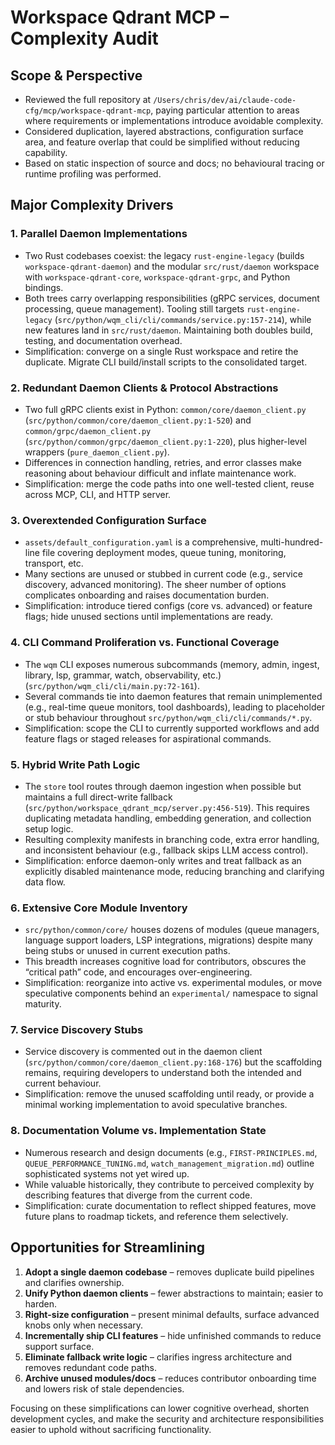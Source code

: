 # Workspace Qdrant MCP – Complexity Audit

## Scope & Perspective

- Reviewed the full repository at `/Users/chris/dev/ai/claude-code-cfg/mcp/workspace-qdrant-mcp`, paying particular attention to areas where requirements or implementations introduce avoidable complexity.
- Considered duplication, layered abstractions, configuration surface area, and feature overlap that could be simplified without reducing capability.
- Based on static inspection of source and docs; no behavioural tracing or runtime profiling was performed.

## Major Complexity Drivers

### 1. Parallel Daemon Implementations

- Two Rust codebases coexist: the legacy `rust-engine-legacy` (builds `workspace-qdrant-daemon`) and the modular `src/rust/daemon` workspace with `workspace-qdrant-core`, `workspace-qdrant-grpc`, and Python bindings.
- Both trees carry overlapping responsibilities (gRPC services, document processing, queue management). Tooling still targets `rust-engine-legacy` (`src/python/wqm_cli/cli/commands/service.py:157-214`), while new features land in `src/rust/daemon`. Maintaining both doubles build, testing, and documentation overhead.
- Simplification: converge on a single Rust workspace and retire the duplicate. Migrate CLI build/install scripts to the consolidated target.

### 2. Redundant Daemon Clients & Protocol Abstractions

- Two full gRPC clients exist in Python: `common/core/daemon_client.py` (`src/python/common/core/daemon_client.py:1-520`) and `common/grpc/daemon_client.py` (`src/python/common/grpc/daemon_client.py:1-220`), plus higher-level wrappers (`pure_daemon_client.py`).
- Differences in connection handling, retries, and error classes make reasoning about behaviour difficult and inflate maintenance work.
- Simplification: merge the code paths into one well-tested client, reuse across MCP, CLI, and HTTP server.

### 3. Overextended Configuration Surface

- `assets/default_configuration.yaml` is a comprehensive, multi-hundred-line file covering deployment modes, queue tuning, monitoring, transport, etc.
- Many sections are unused or stubbed in current code (e.g., service discovery, advanced monitoring). The sheer number of options complicates onboarding and raises documentation burden.
- Simplification: introduce tiered configs (core vs. advanced) or feature flags; hide unused sections until implementations are ready.

### 4. CLI Command Proliferation vs. Functional Coverage

- The `wqm` CLI exposes numerous subcommands (memory, admin, ingest, library, lsp, grammar, watch, observability, etc.) (`src/python/wqm_cli/cli/main.py:72-161`).
- Several commands tie into daemon features that remain unimplemented (e.g., real-time queue monitors, tool dashboards), leading to placeholder or stub behaviour throughout `src/python/wqm_cli/cli/commands/*.py`.
- Simplification: scope the CLI to currently supported workflows and add feature flags or staged releases for aspirational commands.

### 5. Hybrid Write Path Logic

- The `store` tool routes through daemon ingestion when possible but maintains a full direct-write fallback (`src/python/workspace_qdrant_mcp/server.py:456-519`). This requires duplicating metadata handling, embedding generation, and collection setup logic.
- Resulting complexity manifests in branching code, extra error handling, and inconsistent behaviour (e.g., fallback skips LLM access control).
- Simplification: enforce daemon-only writes and treat fallback as an explicitly disabled maintenance mode, reducing branching and clarifying data flow.

### 6. Extensive Core Module Inventory

- `src/python/common/core/` houses dozens of modules (queue managers, language support loaders, LSP integrations, migrations) despite many being stubs or unused in current execution paths.
- This breadth increases cognitive load for contributors, obscures the “critical path” code, and encourages over-engineering.
- Simplification: reorganize into active vs. experimental modules, or move speculative components behind an `experimental/` namespace to signal maturity.

### 7. Service Discovery Stubs

- Service discovery is commented out in the daemon client (`src/python/common/core/daemon_client.py:168-176`) but the scaffolding remains, requiring developers to understand both the intended and current behaviour.
- Simplification: remove the unused scaffolding until ready, or provide a minimal working implementation to avoid speculative branches.

### 8. Documentation Volume vs. Implementation State

- Numerous research and design documents (e.g., `FIRST-PRINCIPLES.md`, `QUEUE_PERFORMANCE_TUNING.md`, `watch_management_migration.md`) outline sophisticated systems not yet wired up.
- While valuable historically, they contribute to perceived complexity by describing features that diverge from the current code.
- Simplification: curate documentation to reflect shipped features, move future plans to roadmap tickets, and reference them selectively.

## Opportunities for Streamlining

1. **Adopt a single daemon codebase** – removes duplicate build pipelines and clarifies ownership.
2. **Unify Python daemon clients** – fewer abstractions to maintain; easier to harden.
3. **Right-size configuration** – present minimal defaults, surface advanced knobs only when necessary.
4. **Incrementally ship CLI features** – hide unfinished commands to reduce support surface.
5. **Eliminate fallback write logic** – clarifies ingress architecture and removes redundant code paths.
6. **Archive unused modules/docs** – reduces contributor onboarding time and lowers risk of stale dependencies.

Focusing on these simplifications can lower cognitive overhead, shorten development cycles, and make the security and architecture responsibilities easier to uphold without sacrificing functionality.
